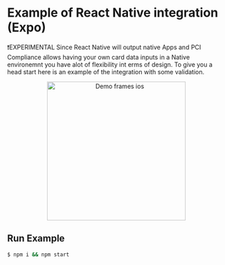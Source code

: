 # Example of React Native integration (Expo)

❗️EXPERIMENTAL
Since React Native will output native Apps and PCI Compliance allows having your own card data inputs in a Native environemnt you have alot of flexibility int erms of design. To give you a head start here is an example of the integration with some validation.

<p align="center">
	<img src="https://media.giphy.com/media/L0CHkoZlKjp9qjXgoV/giphy.gif" width="320" alt="Demo frames ios"/>
</p>

## Run Example

```bash
$ npm i && npm start
```
